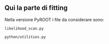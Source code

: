 ## Qui la parte di fitting

Nella versione PyROOT i file da considerare sono:
  
    likelihood_scan.py
    
    python/utilities.py
  
